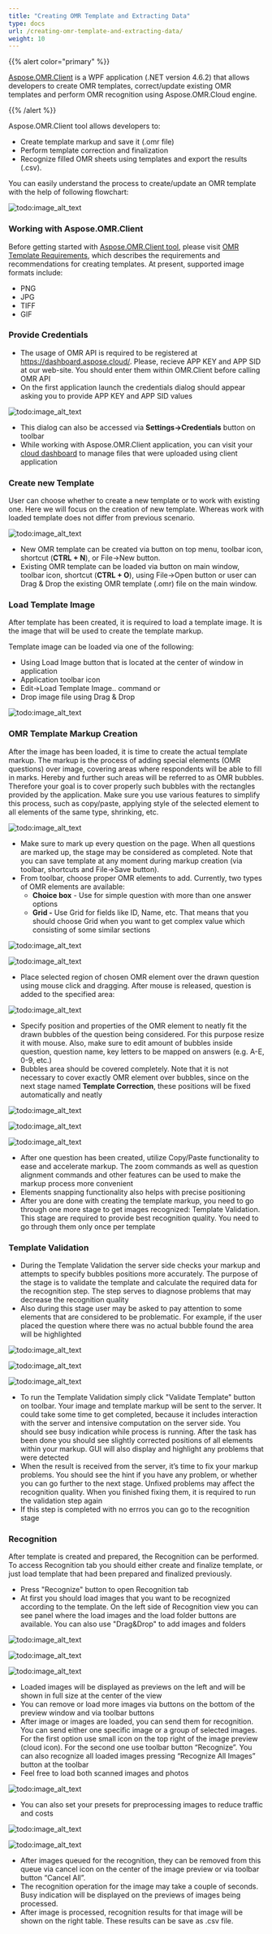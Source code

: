 ```yaml
---
title: "Creating OMR Template and Extracting Data"
type: docs
url: /creating-omr-template-and-extracting-data/
weight: 10
---
```


{{% alert color="primary" %}} 

[Aspose.OMR.Client](https://github.com/aspose-omr-cloud/aspose-omr-cloud-dotnet/tree/master/Aspose.OMR.Client) is a WPF application (.NET version 4.6.2) that allows developers to create OMR templates, correct/update existing OMR templates and perform OMR recognition using Aspose.OMR.Cloud engine.

{{% /alert %}} 

Aspose.OMR.Client tool allows developers to:

- Create template markup and save it (.omr file)
- Perform template correction and finalization
- Recognize filled OMR sheets using templates and export the results (.csv).

You can easily understand the process to create/update an OMR template with the help of following flowchart:

![todo:image\_alt\_text](creating-omr-template-and-extracting-data_1.png)
### **Working with Aspose.OMR.Client**
Before getting started with [Aspose.OMR.Client tool](https://github.com/aspose-omr-cloud/aspose-omr-cloud-dotnet/tree/master/Aspose.OMR.Client), please visit [OMR Template Requirements](/omr-template-requirements/), which describes the requirements and recommendations for creating templates. At present, supported image formats include:

- PNG
- JPG
- TIFF
- GIF
### **Provide Credentials**
- The usage of OMR API is required to be registered at <https://dashboard.aspose.cloud/>. Please, recieve APP KEY and APP SID at our web-site. You should enter them within OMR.Client before calling OMR API
- On the first application launch the credentials dialog should appear asking you to provide APP KEY and APP SID values

![todo:image\_alt\_text](creating-omr-template-and-extracting-data_2.png)

- This dialog can also be accessed via **Settings->Credentials** button on toolbar
- While working with Aspose.OMR.Client application, you can visit your [cloud dashboard](https://dashboard.aspose.cloud/#/files) to manage files that were uploaded using client application
### **Create new Template**
User can choose whether to create a new template or to work with existing one. Here we will focus on the creation of new template. Whereas work with loaded template does not differ from previous scenario.

![todo:image\_alt\_text](creating-omr-template-and-extracting-data_3.png)

- New OMR template can be created via button on top menu, toolbar icon, shortcut (**CTRL + N**), or File->New button.
- Existing OMR template can be loaded via button on main window, toolbar icon, shortcut (**CTRL + O**), using File->Open button or user can Drag & Drop the existing OMR template (.omr) file on the main window.
### **Load Template Image**
After template has been created, it is required to load a template image. It is the image that will be used to create the template markup.

Template image can be loaded via one of the following:

- Using Load Image button that is located at the center of window in application
- Application toolbar icon
- Edit->Load Template Image.. command or
- Drop image file using Drag & Drop

![todo:image\_alt\_text](creating-omr-template-and-extracting-data_4.png)
### **OMR Template Markup Creation**
After the image has been loaded, it is time to create the actual template markup. The markup is the process of adding special elements (OMR questions) over image, covering areas where respondents will be able to fill in marks. Hereby and further such areas will be referred to as OMR bubbles. Therefore your goal is to cover properly such bubbles with the rectangles provided by the application. Make sure you use various features to simplify this process, such as copy/paste, applying style of the selected element to all elements of the same type, shrinking, etc.

![todo:image\_alt\_text](creating-omr-template-and-extracting-data_5.png)

- Make sure to mark up every question on the page. When all questions are marked up, the stage may be considered as completed. Note that you can save template at any moment during markup creation (via toolbar, shortcuts and File->Save button).
- From toolbar, choose proper OMR elements to add. Currently, two types of OMR elements are available: 
  - **Choice box** - Use for simple question with more than one answer options
  - **Grid -** Use Grid for fields like ID, Name, etc. That means that you should choose Grid when you want to get complex value which consisting of some similar sections

![todo:image\_alt\_text](creating-omr-template-and-extracting-data_6.png)



![todo:image\_alt\_text](creating-omr-template-and-extracting-data_7.png)

- Place selected region of chosen OMR element over the drawn question using mouse click and dragging. After mouse is released, question is added to the specified area:

![todo:image\_alt\_text](creating-omr-template-and-extracting-data_8.png)

- Specify position and properties of the OMR element to neatly fit the drawn bubbles of the question being considered. For this purpose resize it with mouse. Also, make sure to edit amount of bubbles inside question, question name, key letters to be mapped on answers (e.g. A-E, 0-9, etc.)
- Bubbles area should be covered completely. Note that it is not necessary to cover exactly OMR element over bubbles, since on the next stage named **Template Correction**, these positions will be fixed automatically and neatly

![todo:image\_alt\_text](creating-omr-template-and-extracting-data_9.png)

![todo:image\_alt\_text](creating-omr-template-and-extracting-data_10.png)

![todo:image\_alt\_text](creating-omr-template-and-extracting-data_11.png)

- After one question has been created, utilize Copy/Paste functionality to ease and accelerate markup. The zoom commands as well as question alignment commands and other features can be used to make the markup process more convenient
- Elements snapping functionality also helps with precise positioning
- After you are done with creating the template markup, you need to go through one more stage to get images recognized: Template Validation. This stage are required to provide best recognition quality. You need to go through them only once per template
### **Template Validation**
- During the Template Validation the server side checks your markup and attempts to specify bubbles positions more accurately. The purpose of the stage is to validate the template and calculate the required data for the recognition step. The step serves to diagnose problems that may decrease the recognition quality
- Also during this stage user may be asked to pay attention to some elements that are considered to be problematic. For example, if the user placed the question where there was no actual bubble found the area will be highlighted



![todo:image\_alt\_text](creating-omr-template-and-extracting-data_12.png)

![todo:image\_alt\_text](creating-omr-template-and-extracting-data_13.png)

![todo:image\_alt\_text](creating-omr-template-and-extracting-data_14.png)

- To run the Template Validation simply click "Validate Template" button on toolbar. Your image and template markup will be sent to the server. It could take some time to get completed, because it includes interaction with the server and intensive computation on the server side. You should see busy indication while process is running. After the task has been done you should see slightly corrected positions of all elements within your markup. GUI will also display and highlight any problems that were detected
- When the result is received from the server, it’s time to fix your markup problems. You should see the hint if you have any problem, or whether you can go further to the next stage. Unfixed problems may affect the recognition quality. When you finished fixing them, it is required to run the validation step again
- If this step is completed with no errros you can go to the recognition stage
### **Recognition**
After template is created and prepared, the Recognition can be performed. To access Recognition tab you should either create and finalize template, or just load template that had been prepared and finalized previously.

- Press "Recognize" button to open Recognition tab
- At first you should load images that you want to be recognized according to the template. On the left side of Recognition view you can see panel where the load images and the load folder buttons are available. You can also use "Drag&Drop" to add images and folders

![todo:image\_alt\_text](creating-omr-template-and-extracting-data_15.png)

![todo:image\_alt\_text](creating-omr-template-and-extracting-data_16.png)

![todo:image\_alt\_text](creating-omr-template-and-extracting-data_17.png)

- Loaded images will be displayed as previews on the left and will be shown in full size at the center of the view
- You can remove or load more images via buttons on the bottom of the preview window and via toolbar buttons
- After image or images are loaded, you can send them for recognition. You can send either one specific image or a group of selected images. For the first option use small icon on the top right of the image preview (cloud icon). For the second one use toolbar button “Recognize”. You can also recognize all loaded images pressing “Recognize All Images” button at the toolbar
- Feel free to load both scanned images and photos

![todo:image\_alt\_text](creating-omr-template-and-extracting-data_18.png)

- You can also set your presets for preprocessing images to reduce traffic and costs

![todo:image\_alt\_text](creating-omr-template-and-extracting-data_19.png)



![todo:image\_alt\_text](creating-omr-template-and-extracting-data_20.png)

- After images queued for the recognition, they can be removed from this queue via cancel icon on the center of the image preview or via toolbar button “Cancel All”.
- The recognition operation for the image may take a couple of seconds. Busy indication will be displayed on the previews of images being processed.
- After image is processed, recognition results for that image will be shown on the right table. These results can be save as .csv file.
